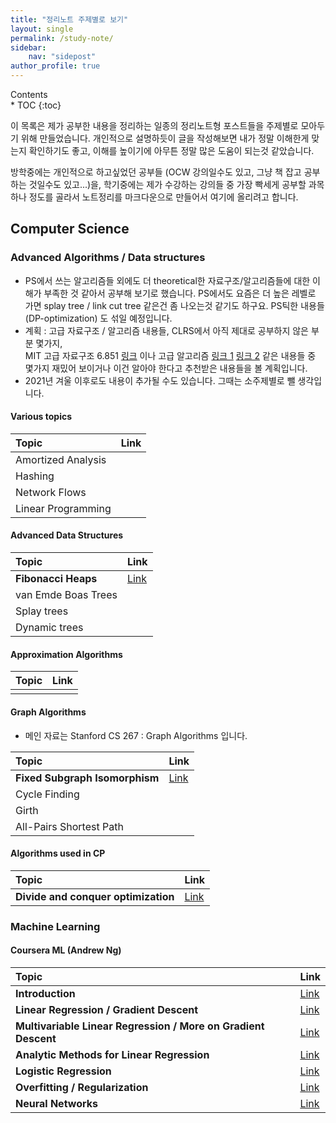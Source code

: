 ```yaml
---
title: "정리노트 주제별로 보기"
layout: single
permalink: /study-note/
sidebar:
    nav: "sidepost"
author_profile: true
---
```

<div id="toc">
Contents
</div>
* TOC
{:toc}

이 목록은 제가 공부한 내용을 정리하는 일종의 정리노트형 포스트들을 주제별로 모아두기 위해 만들었습니다. 개인적으로 설명하듯이 글을 작성해보면 내가 정말 이해한게 맞는지 확인하기도 좋고, 이해를 높이기에 아무튼 정말 많은 도움이 되는것 같았습니다.

방학중에는 개인적으로 하고싶었던 공부들 (OCW 강의일수도 있고, 그냥 책 잡고 공부하는 것일수도 있고...)을, 학기중에는 제가 수강하는 강의들 중 가장 빡세게 공부할 과목 하나 정도를 골라서 노트정리를 마크다운으로 만들어서 여기에 올리려고 합니다.

## Computer Science

### Advanced Algorithms / Data structures

- PS에서 쓰는 알고리즘들 외에도 더 theoretical한 자료구조/알고리즘들에 대한 이해가 부족한 것 같아서 공부해 보기로 했습니다. PS에서도 요즘은 더 높은 레벨로 가면 splay tree / link cut tree 같은건 좀 나오는것 같기도 하구요.
PS틱한 내용들 (DP-optimization) 도 섞일 예정입니다.
- 계획 : 고급 자료구조 / 알고리즘 내용들, CLRS에서 아직 제대로 공부하지 않은 부분 몇가지,   
  MIT 고급 자료구조 6.851 [링크](https://courses.csail.mit.edu/6.851/fall17/lectures/) 이나 고급 알고리즘 [링크 1](http://people.csail.mit.edu/moitra/854.html) [링크 2](https://ocw.mit.edu/courses/electrical-engineering-and-computer-science/6-854j-advanced-algorithms-fall-2008/) 같은 내용들 중 몇가지 재밌어 보이거나 이건 알아야 한다고 추천받은 내용들을 볼 계획입니다.
- 2021년 겨울 이후로도 내용이 추가될 수도 있습니다. 그때는 소주제별로 뺄 생각입니다.

#### Various topics

| Topic              | Link |
|:-------------------|:-----|
| Amortized Analysis |      |
| Hashing            |      |
| Network Flows      |      |
| Linear Programming |      |

#### Advanced Data Structures  

| Topic               | Link                                 |
|:--------------------|:-------------------------------------|
| **Fibonacci Heaps** | [Link](/algorithms/Fibonacci-heaps/) |
| van Emde Boas Trees |                                      |
| Splay trees         |                                      |
| Dynamic trees       |                                      |

#### Approximation Algorithms

| Topic | Link |
|:------|:-----|
|       |      |


#### Graph Algorithms
- 메인 자료는 Stanford CS 267 : Graph Algorithms 입니다.

| Topic                          | Link                                       |
|:-------------------------------|:-------------------------------------------|
| **Fixed Subgraph Isomorphism** | [Link](/algorithms/graph-algorithms-lec1/) |
| Cycle Finding                  |                                            |
| Girth                          |                                            |
| All-Pairs Shortest Path        |                                            |

#### Algorithms used in CP

| Topic                               | Link                            |
|:------------------------------------|:--------------------------------|
| **Divide and conquer optimization** | [Link](/algorithms/DP-DnC-Opt/) |


### Machine Learning
#### Coursera ML (Andrew Ng)

| Topic                                                          | Link                                |
|:---------------------------------------------------------------|:------------------------------------|
| **Introduction**                                               | [Link](/ml-study/Coursera-ML-Lec1/) |
| **Linear Regression / Gradient Descent**                       | [Link](/ml-study/Coursera-ML-Lec2/) |
| **Multivariable Linear Regression / More on Gradient Descent** | [Link](/ml-study/Coursera-ML-Lec3/) |
| **Analytic Methods for Linear Regression**                     | [Link](/ml-study/Coursera-ML-Lec4/) |
| **Logistic Regression**                                        | [Link](/ml-study/Coursera-ML-Lec5/) |
| **Overfitting / Regularization**                               | [Link](/ml-study/Coursera-ML-Lec6/) |
| **Neural Networks**                                            | [Link](/ml-study/Coursera-ML-Lec7/) |